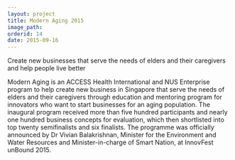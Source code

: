 ```yaml
---
layout: project
title: Modern Aging 2015
image_path: 
orderid: 14
date: 2015-09-16
---
```

Create new businesses that serve the needs of elders and their caregivers and help people live better 
<!--more-->

Modern Aging is an ACCESS Health International and NUS Enterprise program to help create new business in Singapore that serve the needs of elders and their caregivers through education and mentoring program for innovators who want to start businesses for an aging population. The inaugural program received more than five hundred participants and nearly one hundred business concepts for evaluation, which then shortlisted into  top twenty semifinalists and six finalists. The programme was officially announced by Dr Vivian Balakrishnan, Minister for the Environment and Water Resources and Minister-in-charge of Smart Nation, at InnovFest unBound 2015. 


